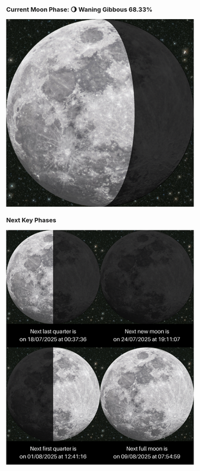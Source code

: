 ### Current Moon Phase: 🌖 Waning Gibbous 68.33%
![Moon Phase](moonphase.png)
### Next Key Phases
![Gallery](gallery.png)